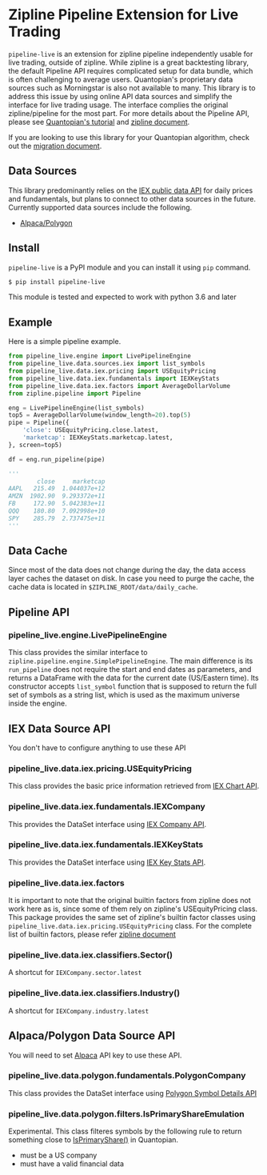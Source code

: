 # Zipline Pipeline Extension for Live Trading
`pipeline-live` is an extension for zipline pipeline independently usable
for live trading, outside of zipline. While zipline is a great backtesting
library, the default Pipeline API requires complicated setup for data bundle,
which is often challenging to average users. Quantopian's proprietary data
sources such as Morningstar is also not available to many. This library is
to address this issue by using online API data sources and simplify the interface
for live trading usage.
The interface complies the original zipline/pipeline for the most part.  For more
details about the Pipeline API, please see
[Quantopian's tutorial](https://www.quantopian.com/tutorials/pipeline) and
[zipline document](https://www.zipline.io/).

If you are looking to use this library for your Quantopian algorithm,
check out the [migration document](./migration.md).

## Data Sources
This library predominantly relies on the [IEX public data API](https://iextrading.com/developer/docs/) for daily
prices and fundamentals, but plans to connect to other data sources in
the future. Currently supported data sources include the following.

- [Alpaca/Polygon](https://docs.alpaca.markets/)

## Install

`pipeline-live` is a PyPI module and you can install it using `pip` command.

```sh
$ pip install pipeline-live
```

This module is tested and expected to work with python 3.6 and later

## Example
Here is a simple pipeline example.

```py
from pipeline_live.engine import LivePipelineEngine
from pipeline_live.data.sources.iex import list_symbols
from pipeline_live.data.iex.pricing import USEquityPricing
from pipeline_live.data.iex.fundamentals import IEXKeyStats
from pipeline_live.data.iex.factors import AverageDollarVolume
from zipline.pipeline import Pipeline

eng = LivePipelineEngine(list_symbols)
top5 = AverageDollarVolume(window_length=20).top(5)
pipe = Pipeline({
    'close': USEquityPricing.close.latest,
    'marketcap': IEXKeyStats.marketcap.latest,
}, screen=top5)

df = eng.run_pipeline(pipe)

'''
        close     marketcap
AAPL   215.49  1.044037e+12
AMZN  1902.90  9.293372e+11
FB     172.90  5.042383e+11
QQQ    180.80  7.092998e+10
SPY    285.79  2.737475e+11
'''
```

## Data Cache
Since most of the data does not change during the day, the data access layer
caches the dataset on disk.  In case you need to purge the cache, the cache
data is located in `$ZIPLINE_ROOT/data/daily_cache`.

## Pipeline API

### pipeline_live.engine.LivePipelineEngine
This class provides the similar interface to `zipline.pipeline.engine.SimplePipelineEngine`.
The main difference is its `run_pipeline` does not require the start and end dates as parameters,
and returns a DataFrame with the data for the current date (US/Eastern time).
Its constructor accepts `list_symbol` function that is supposed to return the full set of
symbols as a string list, which is used as the maximum universe inside the engine.

## IEX Data Source API
You don't have to configure anything to use these API

### pipeline_live.data.iex.pricing.USEquityPricing
This class provides the basic price information retrieved from
[IEX Chart API](https://iextrading.com/developer/docs/#chart).

### pipeline_live.data.iex.fundamentals.IEXCompany
This provides the DataSet interface using
[IEX Company API](https://iextrading.com/developer/docs/#company).

### pipeline_live.data.iex.fundamentals.IEXKeyStats
This provides the DataSet interface using
[IEX Key Stats API](https://iextrading.com/developer/docs/#key-stats).

### pipeline_live.data.iex.factors
It is important to note that the original builtin factors from zipline does
not work here as is, since some of them rely on zipline's USEquityPricing class.
This package provides the same set of zipline's builtin factor classes using
`pipeline_live.data.iex.pricing.USEquityPricing` class. For the complete
list of builtin factors, please refer [zipline document](https://www.zipline.io/appendix.html#built-in-factors)

### pipeline_live.data.iex.classifiers.Sector()
A shortcut for `IEXCompany.sector.latest`

### pipeline_live.data.iex.classifiers.Industry()
A shortcut for `IEXCompany.industry.latest`

## Alpaca/Polygon Data Source API
You will need to set [Alpaca](https://alpaca.markets/) API key to use these API.

### pipeline_live.data.polygon.fundamentals.PolygonCompany
This class provides the DataSet interface using
[Polygon Symbol Details API](https://polygon.io/docs/#!/Meta-Data/get_v1_meta_symbols_symbol_company)

### pipeline_live.data.polygon.filters.IsPrimaryShareEmulation
Experimental. This class filteres symbols by the following
rule to return something close to
[IsPrimaryShare()](https://www.quantopian.com/help#quantopian_pipeline_filters_fundamentals_IsPrimaryShare) in Quantopian.

- must be a US company
- must have a valid financial data
